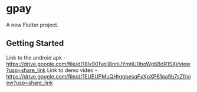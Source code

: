 # gpay

A new Flutter project.

## Getting Started
Link to the android apk - https://drive.google.com/file/d/18lx901vpll8nnUYmtjU0boWg6BdR1SXj/view?usp=share_link
Link to demo video - https://drive.google.com/file/d/1EUEUPMuQHtggbesqFxXpXP61qa9b7sZf/view?usp=share_link
